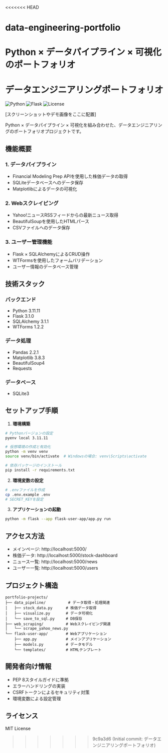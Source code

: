 <<<<<<< HEAD
# data-engineering-portfolio
Python × データパイプライン × 可視化のポートフォリオ
=======
# データエンジニアリングポートフォリオ

![Python](https://img.shields.io/badge/Python-3.11-blue)
![Flask](https://img.shields.io/badge/Flask-3.1.0-green)
![License](https://img.shields.io/badge/License-MIT-yellow)

[スクリーンショットやデモ画像をここに配置]

Python × データパイプライン × 可視化を組み合わせた、データエンジニアリングのポートフォリオプロジェクトです。

## 機能概要

### 1. データパイプライン
- Financial Modeling Prep APIを使用した株価データの取得
- SQLiteデータベースへのデータ保存
- Matplotlibによるデータの可視化

### 2. Webスクレイピング
- Yahoo!ニュースRSSフィードからの最新ニュース取得
- BeautifulSoupを使用したHTMLパース
- CSVファイルへのデータ保存

### 3. ユーザー管理機能
- Flask × SQLAlchemyによるCRUD操作
- WTFormsを使用したフォームバリデーション
- ユーザー情報のデータベース管理

## 技術スタック

### バックエンド
- Python 3.11.11
- Flask 3.1.0
- SQLAlchemy 3.1.1
- WTForms 1.2.2

### データ処理
- Pandas 2.2.1
- Matplotlib 3.8.3
- BeautifulSoup4
- Requests

### データベース
- SQLite3

## セットアップ手順

1. **環境構築**
```bash
# Pythonバージョンの設定
pyenv local 3.11.11

# 仮想環境の作成と有効化
python -m venv venv
source venv/bin/activate  # Windowsの場合: venv\Scripts\activate

# 依存パッケージのインストール
pip install -r requirements.txt
```

2. **環境変数の設定**
```bash
# .envファイルを作成
cp .env.example .env
# SECRET_KEYを設定
```

3. **アプリケーションの起動**
```bash
python -m flask --app flask-user-app/app.py run
```

## アクセス方法
- メインページ: http://localhost:5000/
- 株価データ: http://localhost:5000/stock-dashboard
- ニュース一覧: http://localhost:5000/news
- ユーザー一覧: http://localhost:5000/users

## プロジェクト構造
```
portfolio-projects/
├── data_pipeline/          # データ取得・処理関連
│   ├── stock_data.py      # 株価データ取得
│   ├── visualize.py       # データ可視化
│   └── save_to_sql.py     # DB保存
├── web_scraping/          # Webスクレイピング関連
│   └── scrape_yahoo_news.py
└── flask-user-app/        # Webアプリケーション
    ├── app.py             # メインアプリケーション
    ├── models.py          # データモデル
    └── templates/         # HTMLテンプレート
```

## 開発者向け情報
- PEP 8スタイルガイドに準拠
- エラーハンドリングの実装
- CSRFトークンによるセキュリティ対策
- 環境変数による設定管理

## ライセンス
MIT License
>>>>>>> 9c9a3d6 (Initial commit: データエンジニアリングポートフォリオ)
